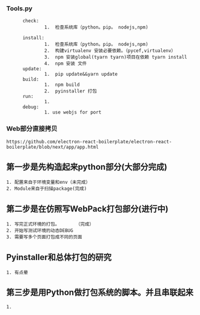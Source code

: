 ###  Tools.py
          check:  
                  1.  检查系统库（python。pip。 nodejs,npm)
   
          install:
                  1.  检查系统库（python。pip。 nodejs,npm)
                  2.  构建virtualenv 安装必要依赖。（pycef,virtualenv）
                  3.  npm 安装global(tyarn tyarn)项目在依赖 tyarn install
                  4.  npm 安装 文件
          update: 
                  1.  pip update&&yarn update
          build:
                  1.  npm build
                  2.  pyinstaller 打包
          run:
                  1.
          debug:
                  1. use webjs for port
                  
                  
### Web部分直接拷贝
                  


```
https://github.com/electron-react-boilerplate/electron-react-boilerplate/blob/next/app/app.html
```

## 第一步是先构造起来python部分(大部分完成)
    1. 配置来自于环境变量和env（未完成）
    2. Module来自于扫描package(完成)

## 第二步是在仿照写WebPack打包部分(进行中)
    1. 写完正式环境的打包。      （完成）
    2. 开始写测试环境的动态DEBUG
    3. 需要写多个页面打包成不同的页面
    
## Pyinstaller和总体打包的研究
    1. 有点晕
    
## 第三步是用Python做打包系统的脚本。并且串联起来
    1.
